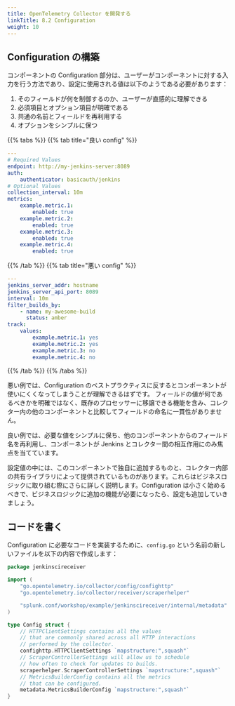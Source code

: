 ```yaml
---
title: OpenTelemetry Collector を開発する
linkTitle: 8.2 Configuration
weight: 10 
---
```


## Configuration の構築

コンポーネントの Configuration 部分は、ユーザーがコンポーネントに対する入力を行う方法であり、設定に使用される値は以下のようである必要があります：

1. そのフィールドが何を制御するのか、ユーザーが直感的に理解できる
1. 必須項目とオプション項目が明確である
1. 共通の名前とフィールドを再利用する
1. オプションをシンプルに保つ

{{% tabs %}}
{{% tab title="良い config" %}}

``` yaml
---
# Required Values
endpoint: http://my-jenkins-server:8089
auth:
    authenticator: basicauth/jenkins
# Optional Values
collection_interval: 10m
metrics:
    example.metric.1:
        enabled: true
    example.metric.2:
        enabled: true
    example.metric.3:
        enabled: true
    example.metric.4:
        enabled: true
```

{{% /tab %}}
{{% tab title="悪い config" %}}

```yaml
---
jenkins_server_addr: hostname
jenkins_server_api_port: 8089
interval: 10m
filter_builds_by:
    - name: my-awesome-build
      status: amber
track:
    values:
        example.metric.1: yes
        example.metric.2: yes
        example.metric.3: no
        example.metric.4: no
```

{{% /tab %}}
{{% /tabs %}}

悪い例では、Configuration のベストプラクティスに反するとコンポーネントが使いにくくなってしまうことが理解できるはずです。
フィールドの値が何であるべきかを明確ではなく、既存のプロセッサーに移譲できる機能を含み、コレクター内の他のコンポーネントと比較してフィールドの命名に一貫性がありません。

良い例では、必要な値をシンプルに保ち、他のコンポーネントからのフィールド名を再利用し、コンポーネントが Jenkins とコレクター間の相互作用にのみ焦点を当てています。

設定値の中には、このコンポーネントで独自に追加するものと、コレクター内部の共有ライブラリによって提供されているものがあります。これらはビジネスロジックに取り組む際にさらに詳しく説明します。Configuration は小さく始めるべきで、ビジネスロジックに追加の機能が必要になったら、設定も追加していきましょう。

## コードを書く

Configuration に必要なコードを実装するために、`config.go` という名前の新しいファイルを以下の内容で作成します：

``` go
package jenkinscireceiver

import (
    "go.opentelemetry.io/collector/config/confighttp"
    "go.opentelemetry.io/collector/receiver/scraperhelper"

    "splunk.conf/workshop/example/jenkinscireceiver/internal/metadata"
)

type Config struct {
    // HTTPClientSettings contains all the values
    // that are commonly shared across all HTTP interactions
    // performed by the collector.
    confighttp.HTTPClientSettings `mapstructure:",squash"`
    // ScraperControllerSettings will allow us to schedule 
    // how often to check for updates to builds.
    scraperhelper.ScraperControllerSettings `mapstructure:",squash"`
    // MetricsBuilderConfig contains all the metrics
    // that can be configured.
    metadata.MetricsBuilderConfig `mapstructure:",squash"`
}
```
